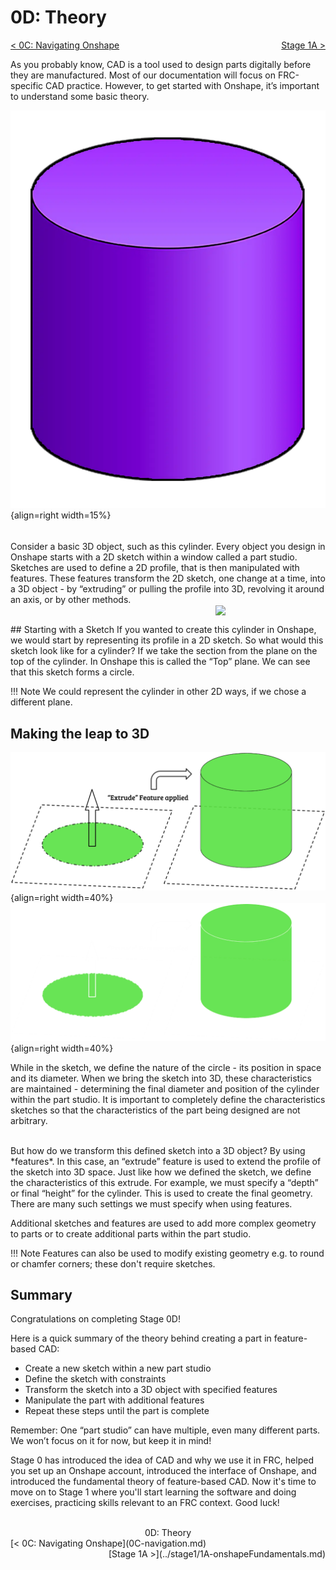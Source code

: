 <style>

.right{
    float:right;
}
.center{
    text-align:center;
}

.left{
    float:left;
}

</style>

# 0D: Theory

<span class="left">[< 0C: Navigating Onshape](0C-navigation.md)</span> <span class="right">[Stage 1A >](../stage1/1A-onshapeFundamentals.md)</span>
<br>

As you probably know, CAD is a tool used to design parts digitally before they are manufactured. Most of our documentation will focus on FRC-specific CAD practice. However, to get started with Onshape, it’s important to understand some basic theory.

![purple_cylinder](../../img/design-guide/stage0/theory/purplecyl.webp){align=right width=15%}
<hr style="height:5px; visibility:hidden;" />

Consider a basic 3D object, such as this cylinder. Every object you design in Onshape starts with a 2D sketch within a window called a part studio. Sketches are used to define a 2D profile, that is then manipulated with features. These features transform the 2D sketch, one change at a time, into a 3D object - by “extruding” or pulling the profile into 3D, revolving it around an axis, or by other methods. 

<br>
## Starting with a Sketch

<img src="/img/design-guide/stage0/theory/cross-light.webp#only-light" style="float:right; width:35%; margin-left:15px; margin-top:-30px">
<img src="/img/design-guide/stage0/theory/cross-dark.webp#only-dark" style="float:right; width:35%; margin-left:15px; margin-top:-30px">
If you wanted to create this cylinder in Onshape, we would start by representing its profile in a 2D sketch. So what would this sketch look like for a cylinder? If we take the section from the plane on the top of the cylinder. In Onshape this is called the “Top” plane. We can see that this sketch forms a circle. 

!!! Note
    We could represent the cylinder in other 2D ways, if we chose a different plane.


## Making the leap to 3D
![extrude](../../img/design-guide/stage0/theory/extrude-light.webp#only-light){align=right width=40%} ![extrude](../../img/design-guide/stage0/theory/extrude-dark.webp#only-dark){align=right width=40%}

While in the sketch, we define the nature of the circle - its position in space and its diameter. When we bring the sketch into 3D, these characteristics are maintained - determining the final diameter and position of the cylinder within the part studio. It is important to completely define the characteristics sketches so that the characteristics of the part being designed are not arbitrary. 

<br>
But how do we transform this defined sketch into a 3D object? By using *features*. In this case, an “extrude” feature is used to extend the profile of the sketch into 3D space.
Just like how we defined the sketch, we define the characteristics of this extrude. For example, we must specify a “depth” or final “height” for the cylinder. This is used to create the final geometry. There are many such settings we must specify when using features.

Additional sketches and features are used to add more complex geometry to parts or to create additional parts within the part studio.

!!! Note
    Features can also be used to modify existing geometry e.g. to round or chamfer corners; these don't require sketches.

## Summary

Congratulations on completing Stage 0D! 

Here is a quick summary of the theory behind creating a part in feature-based CAD:

- Create a new sketch within a new part studio
- Define the sketch with constraints
- Transform the sketch into a 3D object with specified features
- Manipulate the part with additional features 
- Repeat these steps until the part is complete

Remember: One “part studio” can have multiple, even many different parts. We won’t focus on it for now, but keep it in mind!

Stage 0 has introduced the idea of CAD and why we use it in FRC, helped you set up an Onshape account, introduced the interface of Onshape, and introduced the fundamental theory of feature-based CAD. Now it's time to move on to Stage 1 where you'll start learning the software and doing exercises, practicing skills relevant to an FRC context. Good luck!

<br>
<center>0D: Theory</center> 
<span class="left">[< 0C: Navigating Onshape](0C-navigation.md)</span> <span class="right">[Stage 1A >](../stage1/1A-onshapeFundamentals.md)</span>
<br>
<br>
